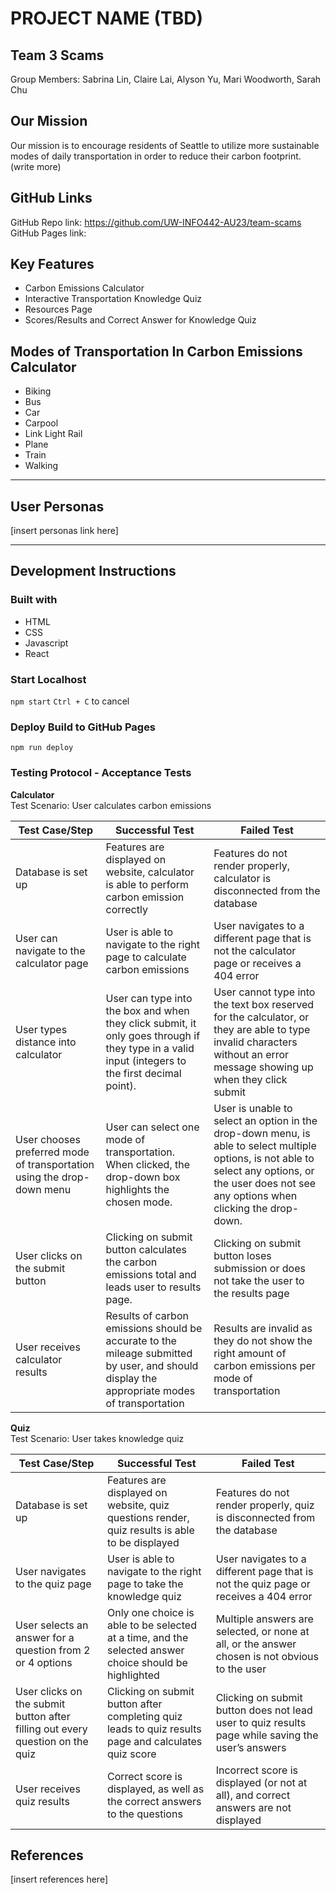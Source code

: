 # PROJECT NAME (TBD)
## Team 3 Scams
Group Members: Sabrina Lin, Claire Lai, Alyson Yu, Mari Woodworth, Sarah Chu 

## Our Mission
Our mission is to encourage residents of Seattle to utilize more sustainable modes of daily transportation in order to reduce their carbon footprint. (write more)

## GitHub Links
GitHub Repo link: https://github.com/UW-INFO442-AU23/team-scams
GitHub Pages link:

## Key Features
* Carbon Emissions Calculator 
* Interactive Transportation Knowledge Quiz
* Resources Page
* Scores/Results and Correct Answer for Knowledge Quiz

## Modes of Transportation In Carbon Emissions Calculator
* Biking
* Bus
* Car
* Carpool
* Link Light Rail
* Plane
* Train
* Walking

_________

## User Personas
[insert personas link here]

________

## Development Instructions

### Built with
* HTML
* CSS
* Javascript
* React

### Start Localhost
```npm start```
```Ctrl + C``` to cancel

### Deploy Build to GitHub Pages
```npm run deploy```

### Testing Protocol - Acceptance Tests
**Calculator**  
Test Scenario: User calculates carbon emissions

| Test Case/Step | Successful Test | Failed Test |
| ------------- | ------------- | ------------- |
| Database is set up | Features are displayed on website, calculator is able to perform carbon emission correctly | Features do not render properly, calculator is disconnected from the database |
| User can navigate to the calculator page | User is able to navigate to the right page to calculate carbon emissions | User navigates to a different page that is not the calculator page or receives a 404 error |
| User types distance into calculator | User can type into the box and when they click submit, it only goes through if they type in a valid input (integers to the first decimal point). | User cannot type into the text box reserved for the calculator, or they are able to type invalid characters without an error message showing up when they click submit |
| User chooses preferred mode of transportation using the drop-down menu | User can select one mode of transportation. When clicked, the drop-down box highlights the chosen mode. | User is unable to select an option in the drop-down menu, is able to select multiple options, is not able to select any options, or the user does not see any options when clicking the drop-down. |
| User clicks on the submit button | Clicking on submit button calculates the carbon emissions total and leads user to results page. | Clicking on submit button loses submission or does not take the user to the results page |
| User receives calculator results | Results of carbon emissions should be accurate to the mileage submitted by user, and should display the appropriate modes of transportation | Results are invalid as they do not show the right amount of carbon emissions per mode of transportation |
  
**Quiz**  
Test Scenario: User takes knowledge quiz

| Test Case/Step | Successful Test | Failed Test |
| ------------- | ------------- | ------------- |
| Database is set up | Features are displayed on website, quiz questions render, quiz results is able to be displayed | Features do not render properly, quiz is disconnected from the database |
| User navigates to the quiz page | User is able to navigate to the right page to take the knowledge quiz | User navigates to a different page that is not the quiz page or receives a 404 error |
| User selects an answer for a question from 2 or 4 options | Only one choice is able to be selected at a time, and the selected answer choice should be highlighted | Multiple answers are selected, or none at all, or the answer chosen is not obvious to the user |
| User clicks on the submit button after filling out every question on the quiz | Clicking on submit button after completing quiz leads to quiz results page and calculates quiz score | Clicking on submit button does not lead user to quiz results page while saving the user’s answers |
| User receives quiz results | Correct score is displayed, as well as the correct answers to the questions | Incorrect score is displayed (or not at all), and correct answers are not displayed |

## References
[insert references here]
